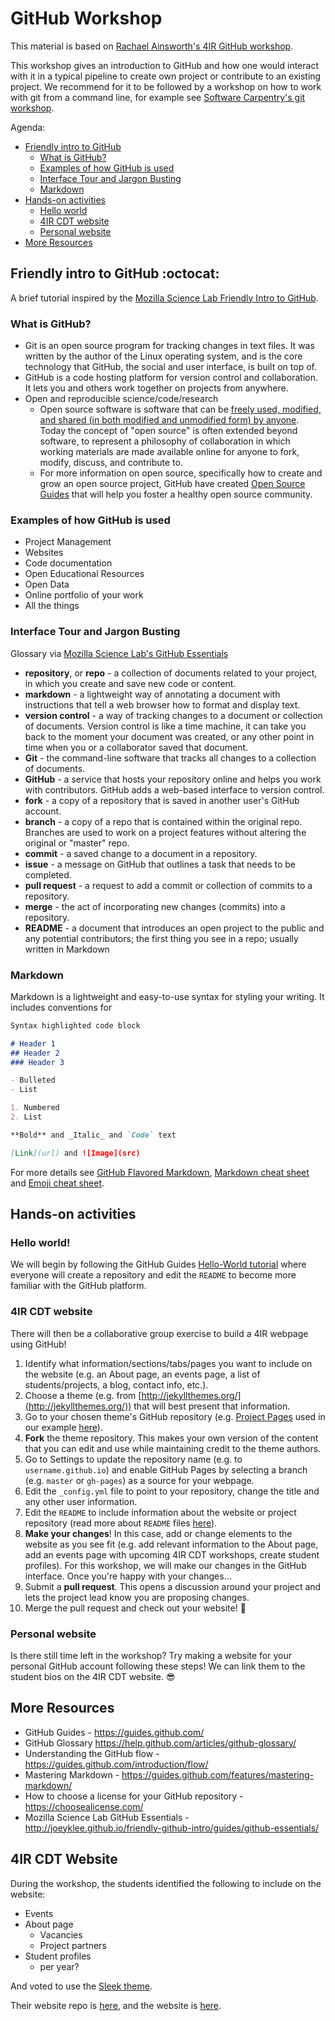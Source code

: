 # GitHub Workshop

This material is based on [Rachael Ainsworth's 4IR GitHub workshop](https://github.com/rainsworth/4IR-GitHub-Workshop).

This workshop gives an introduction to GitHub and how one would interact with it in a typical pipeline to create own project or contribute to an existing project. We recommend for it to be followed by a workshop on how to work with git from a command line, for example see [Software Carpentry's git workshop](https://swcarpentry.github.io/git-novice/).

Agenda:

- [Friendly intro to GitHub](#friendly-intro-to-github)
  * [What is GitHub?](#what-is-github)
  * [Examples of how GitHub is used](#examples-of-how-github-is-used)
  * [Interface Tour and Jargon Busting](#interface-tour-and-jargon-busting)
  * [Markdown](#markdown)
- [Hands-on activities](#hands-on-activities)
  * [Hello world](#hello-world)
  * [4IR CDT website](#4ir-cdt-website)
  * [Personal website](#personal-website)
- [More Resources](#more-resources)

<!-- toc -->

## Friendly intro to GitHub :octocat:

A brief tutorial inspired by the [Mozilla Science Lab Friendly Intro to GitHub](https://github.com/mozillascience/friendly-github).

### What is GitHub?
* Git is an open source program for tracking changes in text files. It was written by the author of the Linux operating system, and is the core technology that GitHub, the social and user interface, is built on top of.
* GitHub is a code hosting platform for version control and collaboration. It lets you and others work together on projects from anywhere.
* Open and reproducible science/code/research
   * Open source software is software that can be [freely used, modified, and shared (in both modified and unmodified form) by anyone](http://opensource.org/definition). Today the concept of "open source" is often extended beyond software, to represent a philosophy of collaboration in which working materials are made available online for anyone to fork, modify, discuss, and contribute to.
   * For more information on open source, specifically how to create and grow an open source project, GitHub have created [Open Source Guides](https://opensource.guide/) that will help you foster a healthy open source community.

### Examples of how GitHub is used

* Project Management
* Websites
* Code documentation
* Open Educational Resources
* Open Data
* Online portfolio of your work
* All the things

### Interface Tour and Jargon Busting
Glossary via [Mozilla Science Lab's GitHub Essentials](http://joeyklee.github.io/friendly-github-intro/guides/github-essentials/#glossary)

* **repository**, or **repo** - a collection of documents related to your project, in which you create and save new code or content.
* **markdown** - a lightweight way of annotating a document with instructions that tell a web browser how to format and display text.
* **version control** - a way of tracking changes to a document or collection of documents. Version control is like a time machine, it can take you back to the moment your document was created, or any other point in time when you or a collaborator saved that document.
* **Git** - the command-line software that tracks all changes to a collection of documents.
* **GitHub** - a service that hosts your repository online and helps you work with contributors. GitHub adds a web-based interface to version control.
* **fork** - a copy of a repository that is saved in another user's GitHub account.
* **branch** - a copy of a repo that is contained within the original repo. Branches are used to work on a project features without altering the original or "master" repo.
* **commit** - a saved change to a document in a repository.
* **issue** - a message on GitHub that outlines a task that needs to be completed.
* **pull request** - a request to add a commit or collection of commits to a repository.
* **merge** - the act of incorporating new changes (commits) into a repository.
* **README** - a document that introduces an open project to the public and any potential contributors; the first thing you see in a repo; usually written in Markdown


### Markdown

Markdown is a lightweight and easy-to-use syntax for styling your writing. It includes conventions for

```markdown
Syntax highlighted code block

# Header 1
## Header 2
### Header 3

- Bulleted
- List

1. Numbered
2. List

**Bold** and _Italic_ and `Code` text

[Link](url) and ![Image](src)
```

For more details see [GitHub Flavored Markdown](https://guides.github.com/features/mastering-markdown/), [Markdown cheat sheet](https://github.com/adam-p/markdown-here/wiki/Markdown-Cheatsheet) and [Emoji cheat sheet](http://www.webpagefx.com/tools/emoji-cheat-sheet/).


## Hands-on activities

### Hello world!
We will begin by following the GitHub Guides [Hello-World tutorial](https://guides.github.com/activities/hello-world/) where everyone will create a repository and edit the `README` to become more familiar with the GitHub platform.


### 4IR CDT website
There will then be a collaborative group exercise to build a 4IR webpage using GitHub!

1. Identify what information/sections/tabs/pages you want to include on the website (e.g. an About page, an events page, a list of students/projects, a blog, contact info, etc.).
2. Choose a theme (e.g. from [http://jekyllthemes.org/](http://jekyllthemes.org/)) that will best present that information.
3. Go to your chosen theme's GitHub repository (e.g. [Project Pages](https://github.com/projectpages/project-pages) used in our example [here](https://rainsworth.github.io/4IR-GitHub-Workshop/)).
4. **Fork** the theme repository. This makes your own version of the content that you can edit and use while maintaining credit to the theme authors.
5. Go to Settings to update the repository name (e.g. to `username.github.io`) and enable GitHub Pages by selecting a branch (e.g. `master` or `gh-pages`) as a source for your webpage.
6. Edit the `_config.yml` file to point to your repository, change the title and any other user information.
7. Edit the `README` to include information about the website or project repository (read more about `README` files [here](https://help.github.com/articles/about-readmes/)).
8. **Make your changes**! In this case, add or change elements to the website as you see fit (e.g. add relevant information to the About page, add an events page with upcoming 4IR CDT workshops, create student profiles). For this workshop, we will make our changes in the GitHub interface. Once you're happy with your changes...
9. Submit a **pull request**. This opens a discussion around your project and lets the project lead know you are proposing changes.
10. Merge the pull request and check out your website! :tada:

### Personal website
Is there still time left in the workshop? Try making a website for your personal GitHub account following these steps! We can link them to the student bios on the 4IR CDT website. :sunglasses:


## More Resources

* GitHub Guides - https://guides.github.com/
* GitHub Glossary https://help.github.com/articles/github-glossary/
* Understanding the GitHub flow - https://guides.github.com/introduction/flow/
* Mastering Markdown - https://guides.github.com/features/mastering-markdown/
* How to choose a license for your GitHub repository - https://choosealicense.com/
* Mozilla Science Lab GitHub Essentials - http://joeyklee.github.io/friendly-github-intro/guides/github-essentials/


## 4IR CDT Website

During the workshop, the students identified the following to include on the website:
- Events
- About page
    * Vacancies
    * Project partners
- Student profiles
    * per year?
 
And voted to use the [Sleek theme](http://jekyllthemes.org/themes/sleek/).

Their website repo is [here](https://github.com/4ir-cdt/4ir-cdt.github.io), and the website is [here](https://4ir-cdt.github.io/).
